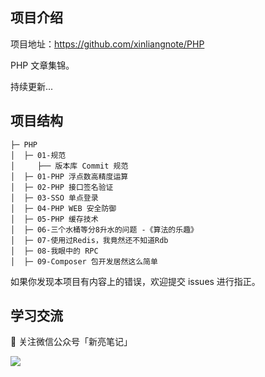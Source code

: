 ## 项目介绍

项目地址：https://github.com/xinliangnote/PHP

PHP 文章集锦。

持续更新... 

## 项目结构

```
├─ PHP
│  ├─ 01-规范
│     ├── 版本库 Commit 规范
│  ├─ 01-PHP 浮点数高精度运算
│  ├─ 02-PHP 接口签名验证
│  ├─ 03-SSO 单点登录
│  ├─ 04-PHP WEB 安全防御
│  ├─ 05-PHP 缓存技术
│  ├─ 06-三个水桶等分8升水的问题 -《算法的乐趣》
│  ├─ 07-使用过Redis，我竟然还不知道Rdb
│  ├─ 08-我眼中的 RPC
│  ├─ 09-Composer 包开发居然这么简单
```

如果你发现本项目有内容上的错误，欢迎提交 issues 进行指正。

## 学习交流

:star2: 关注微信公众号「新亮笔记」

![](https://github.com/xinliangnote/Go/blob/master/00-基础语法/images/qr.jpg)


